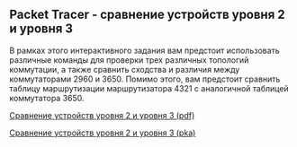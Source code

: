 <!-- 11.5.1 -->
## Packet Tracer - сравнение устройств уровня 2 и уровня 3

В рамках этого интерактивного задания вам предстоит использовать различные команды для проверки трех различных топологий коммутации, а также сравнить сходства и различия между коммутаторами 2960 и 3650. Помимо этого, вам предстоит сравнить таблицу маршрутизации маршрутизатора 4321 с аналогичной таблицей коммутатора 3650.

[Cравнение устройств уровня 2 и уровня 3 (pdf)](./assets/11.5.1-packet-tracer---compare-layer-2-and-layer-3-devices_ru-RU.pdf)

[Cравнение устройств уровня 2 и уровня 3 (pka)](./assets/11.5.1-packet-tracer---compare-layer-2-and-layer-3-devices.pka)